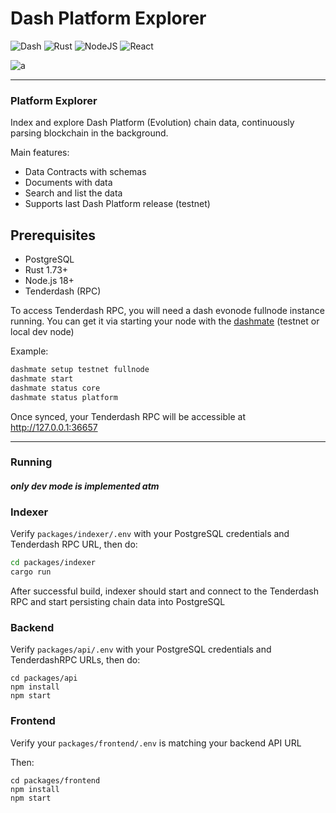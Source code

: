 # Dash Platform Explorer

![Dash](https://img.shields.io/badge/dash-008DE4?style=for-the-badge&logo=dash&logoColor=white)
![Rust](https://img.shields.io/badge/rust-%23000000.svg?style=for-the-badge&logo=rust&logoColor=white)
![NodeJS](https://img.shields.io/badge/node.js-6DA55F?style=for-the-badge&logo=node.js&logoColor=white)
![React](https://img.shields.io/badge/react-%2320232a.svg?style=for-the-badge&logo=react&logoColor=%2361DAFB)

![a](https://github.com/pshenmic/platform-explorer/actions/workflows/build.yml/badge.svg)

___

### **Platform Explorer**

Index and explore Dash Platform (Evolution) chain data, continuously parsing blockchain in the background. 

Main features:
* Data Contracts with schemas
* Documents with data
* Search and list the data
* Supports last Dash Platform release (testnet)

## Prerequisites
* PostgreSQL
* Rust 1.73+
* Node.js 18+
* Tenderdash (RPC)

To access Tenderdash RPC, you will need a dash evonode fullnode instance running. You can get it via starting your node with the [dashmate](https://github.com/dashpay/platform/tree/master/packages/dashmate "dashmate") (testnet or local dev node)

Example:
```bash
dashmate setup testnet fullnode
dashmate start
dashmate status core
dashmate status platform
```

Once synced, your Tenderdash RPC will be accessible at http://127.0.0.1:36657
___
### Running

#### _only dev mode is implemented atm_

### Indexer

Verify `packages/indexer/.env` with your PostgreSQL credentials and Tenderdash RPC URL, then do:
```bash
cd packages/indexer
cargo run
```

After successful build, indexer should start and connect to the Tenderdash RPC and start persisting chain data into PostgreSQL

### Backend

Verify `packages/api/.env` with your PostgreSQL credentials and TenderdashRPC URLs, then do:

```
cd packages/api
npm install
npm start
```

### Frontend

Verify your `packages/frontend/.env` is matching your backend API URL

Then:
```
cd packages/frontend
npm install
npm start
```
